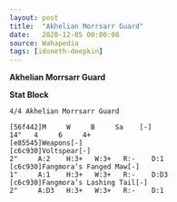 ```yaml
---
layout: post
title:  "Akhelian Morrsarr Guard"
date:   2020-12-05 00:00:00
source: Wahapedia
tags: [idoneth-deepkin]
---
```


**Akhelian Morrsarr Guard**

**Stat Block**
```
4/4 Akhelian Morrsarr Guard
```

```
[56f442]M     W     B     Sa    [-]
14"   4     6     4+    
[e85545]Weapons[-]
[c6c930]Voltspear[-]
2"     A:2    H:3+   W:3+   R:-    D:1   
[c6c930]Fangmora’s Fanged Maw[-]
1"     A:1    H:3+   W:3+   R:-    D:D3  
[c6c930]Fangmora’s Lashing Tail[-]
2"     A:D3   H:3+   W:3+   R:-    D:1   
```
    